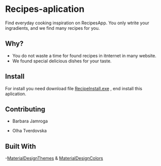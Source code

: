 # Recipes-aplication
Find everyday cooking inspiration on RecipesApp. You only wtrite your ingradients, and we find many recipes for you.
## Why?
  - You do not waste a time for found recipes in itnternet  in many website.
  - We found special delicious dishes for your taste.
## Install
For install you need download file [RecipeInstall.exe](https://drive.google.com/file/d/1bH07bsNdajYZtoQE0wZTuVo-1c_Gv1N_/view?usp=sharing) , end install this aplication. 
## Contributing
  - Barbara Jamroga
  
  - Olha Tverdovska
 
## Built With
  -[MaterialDesignThemes](https://drive.google.com/file/d/1bH07bsNdajYZtoQE0wZTuVo-1c_Gv1N_/view?usp=sharing) & [MaterialDesignColors](https://drive.google.com/file/d/1bH07bsNdajYZtoQE0wZTuVo-1c_Gv1N_/view?usp=sharing)
